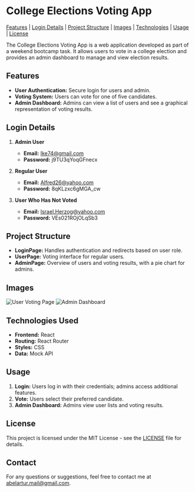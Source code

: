# College Elections Voting App

[Features](#features) | [Login Details](#login-details) | [Project Structure](#project-structure) | [Images](#images) | [Technologies](#technologies) | [Usage](#usage) | [License](#license)

The College Elections Voting App is a web application developed as part of a weekend bootcamp task. It allows users to vote in a college election and provides an admin dashboard to manage and view election results.

<a name="features"></a>
## Features

- **User Authentication:** Secure login for users and admin.
- **Voting System:** Users can vote for one of five candidates.
- **Admin Dashboard:** Admins can view a list of users and see a graphical representation of voting results.

<a name="login-details"></a>
## Login Details

1. **Admin User**  
   - **Email:** Ike74@gmail.com  
   - **Password:** j9TU3qYoqGFnecx  

2. **Regular User**  
   - **Email:** Alfred26@yahoo.com  
   - **Password:** 8qKLzxc6gMGA_cw  

3. **User Who Has Not Voted**  
   - **Email:** Israel.Herzog@yahoo.com  
   - **Password:** VEs021ROjOLqSb3

<a name="project-structure"></a>
## Project Structure

- **LoginPage:** Handles authentication and redirects based on user role.
- **UserPage:** Voting interface for regular users.
- **AdminPage:** Overview of users and voting results, with a pie chart for admins.

<a name="images"></a>
## Images

![User Voting Page](public/assets/readme/voting.jpg)
![Admin Dashboard](public/assets/readme/admin.jpg)

<a name="technologies"></a>
## Technologies Used

- **Frontend:** React
- **Routing:** React Router
- **Styles:** CSS
- **Data:** Mock API

<a name="usage"></a>
## Usage

1. **Login:** Users log in with their credentials; admins access additional features.
2. **Vote:** Users select their preferred candidate.
3. **Admin Dashboard:** Admins view user lists and voting results.

<a name="license"></a>
## License

This project is licensed under the MIT License - see the [LICENSE](LICENSE) file for details.

## Contact

For any questions or suggestions, feel free to contact me at [abelartur.mail@gmail.com](mailto:abelartur.mail@gmail.com).

